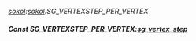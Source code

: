 _[sokol](../../modules/sokol/sokol-module.md):[sokol](../../modules/sokol/sokol-module.md).SG\_VERTEXSTEP\_PER\_VERTEX_
##### Const SG\_VERTEXSTEP\_PER\_VERTEX:[sg_vertex_step](../../modules/sokol/sokol-sg_vertex_step.md)
